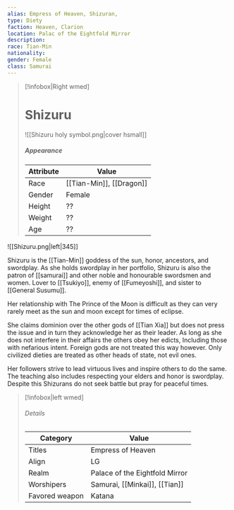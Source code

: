 ```yaml
---
alias: Empress of Heaven, Shizuran,
type: Diety
faction: Heaven, Clarion
location: Palac of the Eightfold Mirror 
description:  
race: Tian-Min
nationality:
gender: Female
class: Samurai
---
```



> [!infobox|Right wmed]
> # Shizuru
> ![[Shizuru holy symbol.png|cover hsmall]]
> ##### Appearance
> | Attribute |  Value
> | ---- | ---- |
> | Race | [[Tian-Min]], [[Dragon]] |
> | Gender | Female |
> | Height | ?? |
> | Weight | ?? |
> | Age | ?? |

![[Shizuru.png|left|345]] 

Shizuru is the [[Tian-Min]] goddess of the sun, honor, ancestors, and swordplay. As she holds swordplay in her portfolio, Shizuru is also the patron of [[samurai]] and other noble and honourable swordsmen and women. Lover to [[Tsukiyo]], enemy of [[Fumeyoshi]], and sister to [[General Susumu]].

Her relationship with The Prince of the Moon is difficult as they can very rarely meet as the sun and moon except for times of eclipse.

She claims dominion over the other gods of [[Tian Xia]] but does not press the issue and in turn they acknowledge her as their leader. As long as she does not interfere in their affairs the others obey her edicts, Including those with nefarious intent. Foreign gods are not treated this way however. Only civilized dieties are treated as other heads of state, not evil ones.

Her followers strive to lead virtuous lives and inspire others to do the same. The teaching also includes respecting your elders and honor is swordplay. Despite this Shizurans do not seek battle but pray for peaceful times.

> [!infobox|left wmed]
> ###### Details
> | Category | Value
> | ---- | ---- |
> | Titles | Empress of Heaven |
> | Align | LG |
> | Realm | Palace of the Eightfold Mirror |
> | Worshipers | Samurai, [[Minkai]], [[Tian]] |
> | Favored weapon | Katana |